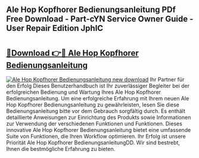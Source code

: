 ## Ale Hop Kopfhorer Bedienungsanleitung PDf Free Download - Part-cYN Service Owner Guide - User Repair Edition JphIC

# <h2><a href="http://df249s.blite.top/?on=Ale+Hop+Kopfhorer+Bedienungsanleitung">🔗Download 👉🔴 Ale Hop Kopfhorer Bedienungsanleitung</a></h2>

[![Ale Hop Kopfhorer Bedienungsanleitung new download](https://i.imgur.com/lujVjoI.png)](http://df249s.blite.top/?on=Ale+Hop+Kopfhorer+Bedienungsanleitung)
Ihr Partner für den Erfolg Dieses Benutzerhandbuch ist Ihr zuverlässiger Begleiter bei der erfolgreichen Bedienung und Wartung Ihres Ale Hop Kopfhorer Bedienungsanleitung. Um eine erfolgreiche Erfahrung mit Ihrem neuen Ale Hop Kopfhorer Bedienungsanleitung zu gewährleisten, lesen Sie diese Bedienungsanleitung bitte vor dem Gebrauch sorgfältig durch. Es enthält detaillierte Anweisungen zur Einrichtung des Produkts sowie Informationen zur Verwendung der verschiedenen Funktionen und Funktionen. Dieses innovative Ale Hop Kopfhorer Bedienungsanleitung bietet eine umfassende Suite von Funktionen, die Ihren Workflow optimieren. Ihr Erfolg ist unsere Priorität Ale Hop Kopfhorer BedienungsanleitungDD. Wir sind bestrebt, Ihnen die bestmögliche Erfahrung zu bieten.
